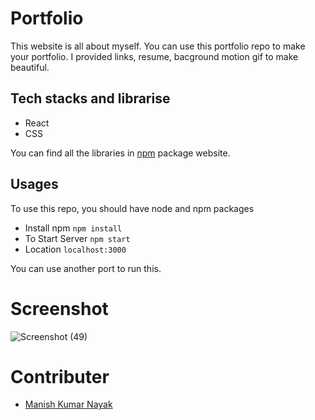 # Portfolio

This website is all about myself. You can use this portfolio repo to make your portfolio. I provided links, resume, bacground motion gif to make beautiful.

## Tech stacks and librarise

* React
* CSS

You can find all the libraries in [npm](https://www.npmjs.com/) package website.

## Usages

To use this repo, you should have node and npm packages

* Install npm
`npm install`
* To Start Server
`npm start`
* Location
`localhost:3000`

You can use another port to run this.

# Screenshot
![Screenshot (49)](https://user-images.githubusercontent.com/77038742/127123921-2db155fe-441c-4f07-ae87-e5f6432140f0.png)


# Contributer
* [Manish Kumar Nayak](https://github.com/manish7377)
